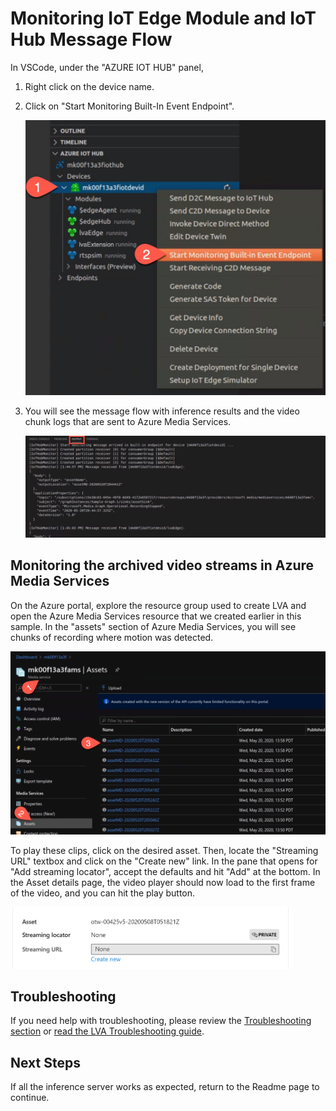 # Monitoring IoT Edge Module and IoT Hub Message Flow
In VSCode, under the "AZURE IOT HUB" panel,  
1. Right click on the device name.  
2. Click on "Start Monitoring Built-In Event Endpoint".  

    <img src="../../../../images/_monitor01.jpg" width=500px/>   

3. You will see the message flow with inference results and the video chunk logs that are sent to Azure Media Services.  

    <img src="../../../../images/_monitor02.png" width=1200px/>   

## Monitoring the archived video streams in Azure Media Services
On the Azure portal, explore the resource group used to create LVA and open the Azure Media Services resource that we created earlier in this sample. In the "assets" section of Azure Media Services, you will see chunks of recording where motion was detected.


<img src="../../../../images/_monitor03.png" width=800px/>   


To play these clips, click on the desired asset. Then, locate the "Streaming URL" textbox and click on the "Create new" link. In the pane that opens for "Add streaming locator", accept the defaults and hit "Add" at the bottom. In the Asset details page, the video player should now load to the first frame of the video, and you can hit the play button.


<img src="../../../../images/_asset-streaming-url.png" width=450px/>   

## Troubleshooting
If you need help with troubleshooting, please review the [Troubleshooting section](deploy_iotedge_modules.ipynb) or [read the LVA Troubleshooting guide](https://docs.microsoft.com/en-us/azure/media-services/live-video-analytics-edge/troubleshoot-how-to).

## Next Steps

If all the inference server works as expected, return to the Readme page to continue.   